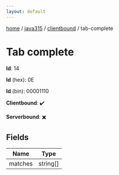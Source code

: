 ```yaml
---
layout: default
---
```


[home](/)  /  [java315](/protocol/java315)  /  [clientbound](/protocol/java315/clientbound)  /  tab-complete

# Tab complete

**Id**: 14

**Id** (hex): 0E

**Id** (bin): 00001110

**Clientbound**: ✔️

**Serverbound**: ✖️

## Fields

Name | Type
---|---
matches | string[]
